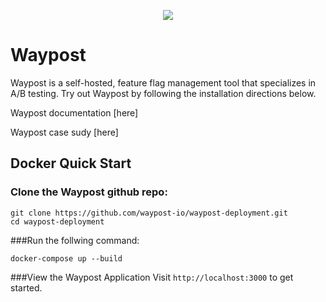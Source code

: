 <p align="center">
  <img src="waypost image">  
</p>

# Waypost
Waypost is a self-hosted, feature flag management tool that specializes in A/B testing. Try out Waypost by following the installation directions below.

Waypost documentation [here]

Waypost case sudy [here]

## Docker Quick Start
### Clone the Waypost github repo:

```
git clone https://github.com/waypost-io/waypost-deployment.git
cd waypost-deployment
```

###Run the follwing command:

```
docker-compose up --build
```

###View the Waypost Application
Visit `http://localhost:3000` to get started.
